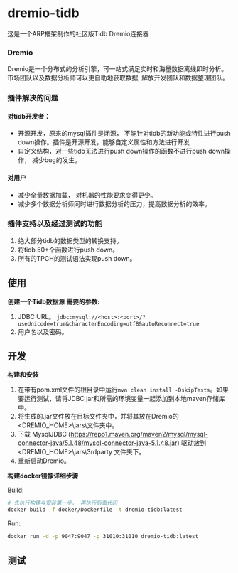 # dremio-tidb

这是一个ARP框架制作的社区版Tidb Dremio连接器

### Dremio
Dremio是一个分布式的分析引擎，可一站式满足实时和海量数据离线即时分析。市场团队以及数据分析师可以更自助地获取数据, 解放开发团队和数据整理团队。

### 插件解决的问题

#### 对tidb开发者： 
* 开源开发，原来的mysql插件是闭源， 不能针对tidb的新功能或特性进行push down操作。插件是开源开发，能够自定义属性和方法进行开发
* 自定义结构，对一些tidb无法进行push down操作的函数不进行push down操作， 减少bug的发生。
#### 对用户
* 减少全量数据加载， 对机器的性能要求变得更少。
* 减少多个数据分析师同时进行数据分析的压力，提高数据分析的效率。


### 插件支持以及经过测试的功能
1. 绝大部分tidb的数据类型的转换支持。
2. 将tidb 50+个函数进行push down。
3. 所有的TPCH的测试语法实现push down。


## 使用

**创建一个Tidb数据源**
**需要的参数:**
1. JDBC URL。
`jdbc:mysql://<host>:<port>/?useUnicode=true&characterEncoding=utf8&autoReconnect=true`
2. 用户名以及密码。

## 开发

**构建和安装**
1. 在带有pom.xml文件的根目录中运行`mvn clean install -DskipTests`。如果要运行测试，请将JDBC jar和所需的环境变量一起添加到本地maven存储库中。
2. 将生成的.jar文件放在目标文件夹中，并将其放在Dremio的<DREMIO_HOME>\jars\文件夹中。
3. 下载 MysqlJDBC (https://repo1.maven.org/maven2/mysql/mysql-connector-java/5.1.48/mysql-connector-java-5.1.48.jar) 驱动放到<DREMIO_HOME>\jars\3rdparty 文件夹下。
4. 重新启动Dremio。

**构建docker镜像详细步骤**

Build:
```bash
# 先执行构建与安装第一步， 再执行后面代码
docker build -f docker/Dockerfile -t dremio-tidb:latest
```
Run:
```bash
docker run -d -p 9047:9047 -p 31010:31010 dremio-tidb:latest
```

## 测试

